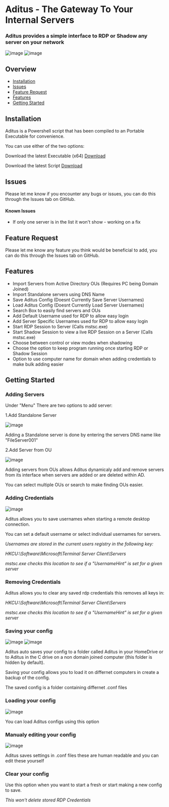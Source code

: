 # Aditus - The Gateway To Your Internal Servers
### Aditus provides a simple interface to RDP or Shadow any server on your network

![image](https://github.com/NathanLouth/Aditus/blob/main/Images/AditusMain.png)
![image](https://github.com/NathanLouth/Aditus/blob/main/Images/AditusMenu.png)

## Overview
- [Installation](https://github.com/NathanLouth/Aditus#installation)
- [Issues](https://github.com/NathanLouth/Aditus#issues)
- [Feature Request](https://github.com/NathanLouth/Aditus#feature-request)
- [Features](https://github.com/NathanLouth/Aditus#features)
- [Getting Started](https://github.com/NathanLouth/Aditus/blob/main/README.md#getting-started)

## Installation

Aditus is a Powershell script that has been compiled to an Portable Executable for convenience.

You can use either of the two options:

Download the latest Executable (x64)
[Download](https://github.com/NathanLouth/Aditus/releases)

Download the latest Script
[Download](https://github.com/NathanLouth/Aditus/releases)

## Issues

Please let me know if you encounter any bugs or issues, you can do this through the Issues tab on GitHub.

#### Known Issues

- If only one server is in the list it won't show - working on a fix

## Feature Request

Please let me know any feature you think would be beneficial to add, you can do this through the Issues tab on GitHub.

## Features

- Import Servers from Active Directory OUs (Requires PC being Domain Joined)
- Import Standalone servers using DNS Name
- Save Aditus Config (Doesnt Currently Save Server Usernames)
- Load Aditus Config (Doesnt Currently Load Server Usernames)
- Search Box to easily find servers and OUs
- Add Default Username used for RDP to allow easy login
- Add Server Specific Usernames used for RDP to allow easy login
- Start RDP Session to Server (Calls mstsc.exe)
- Start Shadow Session to view a live RDP Session on a Server (Calls mstsc.exe)
- Choose between control or view modes when shadowing
- Choose the option to keep program running once starting RDP or Shadow Session
- Option to use computer name for domain when adding credentials to make bulk adding easier

## Getting Started

### Adding Servers

Under "Menu" There are two options to add server:

1.Add Standalone Server

![image](https://github.com/NathanLouth/Aditus/blob/main/Images/AditusStandalonePC.png)

Adding a Standalone server is done by entering the servers DNS name like "FileServer001"

2.Add Server from OU

![image](https://github.com/NathanLouth/Aditus/blob/main/Images/AditusOU.png)

Adding servers from OUs allows Aditus dynamicaly add and remove servers from its interface when servers are added or are deleted within AD.

You can select multiple OUs or search to make finding OUs easier.

### Adding Credentials

![image](https://github.com/NathanLouth/Aditus/blob/main/Images/AditusAddCred.png)

Aditus allows you to save usernames when starting a remote desktop connection.

You can set a default username or select individual usernames for servers.

*Usernames are stored in the current users registry in the following key:*

*HKCU:\Software\Microsoft\Terminal Server Client\Servers*

*mstsc.exe checks this location to see if a "UsernameHint" is set for a given server*

### Removing Credentials

Aditus allows you to clear any saved rdp credentials this removes all keys in:

*HKCU:\Software\Microsoft\Terminal Server Client\Servers*

*mstsc.exe checks this location to see if a "UsernameHint" is set for a given server*

### Saving your config

![image](https://github.com/NathanLouth/Aditus/blob/main/Images/AditusConfigName.png)
![image](https://github.com/NathanLouth/Aditus/blob/main/Images/AditusSelectFolderSave.png)

Aditus auto saves your config to a folder called Aditus in your HomeDrive or to Aditus in the C drive on a non domain joined computer (this folder is hidden by default).

Saving your config allows you to load it on differnet computers in create a backup of the config.

The saved config is a folder containing differnet .conf files

### Loading your config

![image](https://github.com/NathanLouth/Aditus/blob/main/Images/AditusLoadConfig.png)

You can load Aditus configs using this option

### Manualy editing your config

![image](https://github.com/NathanLouth/Aditus/blob/main/Images/AditusConfigFiles.png)

Aditus saves settings in .conf files these are human readable and you can edit these yourself

### Clear your config

Use this option when you want to start a fresh or start making a new config to save.

*This won't delete stored RDP Credentials*

